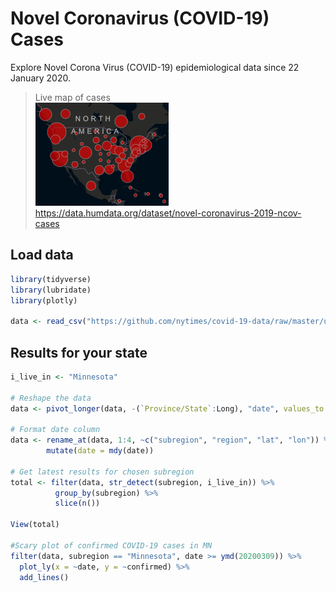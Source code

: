 # Novel Coronavirus (COVID-19) Cases

Explore Novel Corona Virus (COVID-19) epidemiological data since 22 January 2020.

> Live map of cases   
> [![Coronavirus map](../../images/corona_map.png)](https://data.humdata.org/dataset/novel-coronavirus-2019-ncov-cases)  
> https://data.humdata.org/dataset/novel-coronavirus-2019-ncov-cases 


## Load data

```r
library(tidyverse)
library(lubridate)
library(plotly)

data <- read_csv("https://github.com/nytimes/covid-19-data/raw/master/us-counties.csv")

```

## Results for your state

```r
i_live_in <- "Minnesota"

# Reshape the data
data <- pivot_longer(data, -(`Province/State`:Long), "date", values_to = "confirmed")

# Format date column
data <- rename_at(data, 1:4, ~c("subregion", "region", "lat", "lon")) %>%
        mutate(date = mdy(date))

# Get latest results for chosen subregion
total <- filter(data, str_detect(subregion, i_live_in)) %>%
          group_by(subregion) %>%
          slice(n()) 

View(total)

#Scary plot of confirmed COVID-19 cases in MN
filter(data, subregion == "Minnesota", date >= ymd(20200309)) %>%
  plot_ly(x = ~date, y = ~confirmed) %>%
  add_lines()
```
